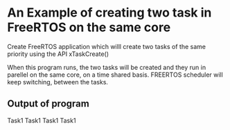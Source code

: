 # An Example of creating two task in FreeRTOS on the same core
Create FreeRTOS application which willl create two tasks of the same priority using
the API xTaskCreate()

When this program runs, the two tasks will be created and they  run in parellel on the same core, on a time shared basis.
FREERTOS scheduler will keep switching, between the tasks. 

## Output of program 

 Task1
 Task1 
 Task1
 Task1
